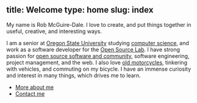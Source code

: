 title: Welcome
type: home
slug: index
---

My name is Rob McGuire-Dale. I love to create, and put things together in useful, creative, and interesting ways. 

I am a senior at [Oregon State University][osu] studying [computer science][compsci], and work as a software developer for the [Open Source Lab][osuosl]. I have strong passion for [open source software and community][opensource], software engineering, project management, and the web. I also love [old motorcycles][motoblog], tinkering with vehicles, and commuting on my bicycle. I have an immense curiosity and interest in many things, which drives me to learn.


 * [More about me](about.html)
 * [Contact me](contact.html)

[osu]:http://oregonstate.edu
[compsci]:http://en.wikipedia.org/wiki/computer_science
[osuosl]:http://osuosl.org
[opensource]:http://en.wikipedia.org/wiki/Open_source
[motoblog]:http://bmwr65.blogspot.com
